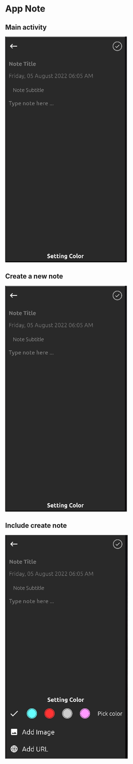 # App Note

## Main activity

![](./image/main.png)

## Create a new note
![](./image/create%20note.png)

## Include create note
![](./image/include%20create%20note.png)